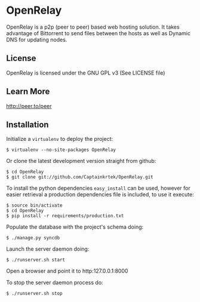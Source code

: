 OpenRelay
=============

OpenRelay is a p2p (peer to peer) based web hosting solution. It takes 
advantage of Bittorrent to send files between the hosts as well as 
Dynamic DNS for updating nodes. 

License
-------
OpenRelay is licensed under the GNU GPL v3 (See LICENSE file)

Learn More
----------
http://peer.to/peer

Installation
------------

Initialize a ``virtualenv`` to deploy the project:

    $ virtualenv --no-site-packages OpenRelay

Or clone the latest development version straight from github:

    $ cd OpenRelay
    $ git clone git://github.com/Captainkrtek/OpenRelay.git

To install the python dependencies ``easy_install`` can be used, however for easier retrieval a production dependencies file is included, to use it execute:

    $ source bin/activate
    $ cd OpenRelay
    $ pip install -r requirements/production.txt

Populate the database with the project's schema doing:

    $ ./manage.py syncdb 
    
Launch the server daemon doing:

    $ ./runserver.sh start
    
Open a browser and point it to http:127.0.0.1:8000

To stop the server daemon process do:

    $ ./runserver.sh stop
